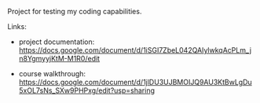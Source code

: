 Project for testing my coding capabilities.

Links:

* project documentation: https://docs.google.com/document/d/1iSGI7ZbeL042QAIylwkqAcPLm_jn8YgmyyjKtM-M1R0/edit

* course walkthrough: https://docs.google.com/document/d/1jlDU3UJBMOIJQ9AU3KtBwLgDu5xOL7sNs_SXw9PHPxg/edit?usp=sharing